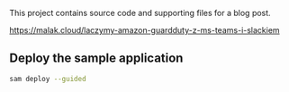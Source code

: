 This project contains source code and supporting files for a blog post.

https://malak.cloud/laczymy-amazon-guardduty-z-ms-teams-i-slackiem


## Deploy the sample application
```bash
sam deploy --guided
```